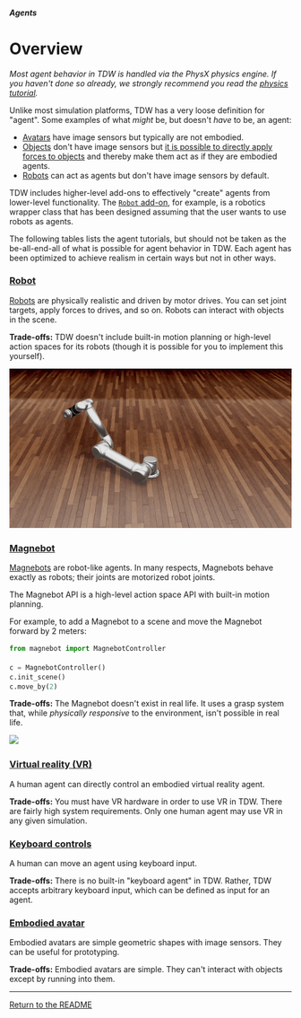 ##### Agents

# Overview

*Most agent behavior in TDW is handled via the PhysX physics engine. If you haven't done so already, we strongly recommend you read the [physics tutorial](../physx/overview.md).*

Unlike most simulation platforms, TDW has a very loose definition for "agent". Some examples of what *might* be, but doesn't *have* to be, an agent:

- [Avatars](../core_concepts/avatars.md) have image sensors but typically are not embodied.
- [Objects](../core_concepts/objects.md) don't have image sensors but [it is possible to directly apply forces to objects](../physx/forces.md) and thereby make them act as if they are embodied agents.
- [Robots](../robots/overview.md) can act as agents but don't have image sensors by default.

TDW includes higher-level add-ons to effectively "create" agents from lower-level functionality. The [`Robot` add-on](../../python/add_ons/robot.md), for example, is a robotics wrapper class that has been designed assuming that the user wants to use robots as agents.

The following tables lists the agent tutorials, but should not be taken as the be-all-end-all of what is possible for agent behavior in TDW. Each agent has been optimized to achieve realism in certain ways but not in other ways.

### [Robot](../robots/overview.md)

[Robots](../robots/overview.md) are physically realistic and driven by motor drives. You can set joint targets, apply forces to drives, and so on. Robots can interact with objects in the scene.

**Trade-offs:** TDW doesn't include built-in motion planning or high-level action spaces for its robots (though it is possible for you to implement this yourself).

![](images/ur5.gif)

### [Magnebot](https://github.com/alters-mit/magnebot)

[Magnebots](https://github.com/alters-mit/magnebot) are robot-like agents. In many respects, Magnebots behave exactly as robots; their joints are motorized robot joints.

The Magnebot API is a high-level action space API with built-in motion planning.   

 For example, to add a Magnebot to a scene and move the Magnebot forward by 2 meters:

```python
from magnebot import MagnebotController

c = MagnebotController()
c.init_scene()
c.move_by(2)
```

**Trade-offs:** The Magnebot doesn't exist in real life. It uses a grasp system that, while *physically responsive* to the environment, isn't possible in real life.

![](images/reach_high.gif)

### [Virtual reality (VR)](../vr/overview.md)

A human agent can directly control an embodied virtual reality agent.

**Trade-offs:** You must have VR hardware in order to use VR in TDW. There are fairly high system requirements. Only one human agent may use VR in any given simulation.

### [Keyboard controls](../keyboard/keyboard.md)

A human can move an agent using keyboard input.

**Trade-offs:** There is no built-in "keyboard agent" in TDW. Rather, TDW accepts arbitrary keyboard input, which can be defined as input for an agent.

### [Embodied avatar](../embodied_avatars/embodied_avatar.md)

Embodied avatars are simple geometric shapes with image sensors. They can be useful for prototyping.

**Trade-offs:** Embodied avatars are simple. They can't interact with objects except by running into them.

***

[Return to the README](../../../README.md)